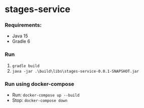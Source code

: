 # stages-service

### Requirements:
* Java 15
* Gradle 6

### Run
1. `gradle build`
1. `java -jar .\build\libs\stages-service-0.0.1-SNAPSHOT.jar`

### Run using docker-compose
* Run: `docker-compose up --build`
* Stop: `docker-compose down`

